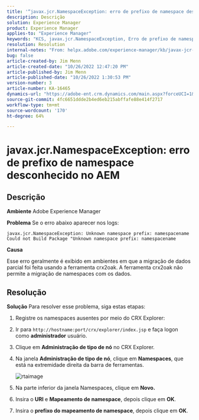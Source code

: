 ```yaml
---
title: '“javax.jcr.NamespaceException: erro de prefixo de namespace desconhecido no AEM”'
description: Descrição
solution: Experience Manager
product: Experience Manager
applies-to: "Experience Manager"
keywords: "KCS, javax.jcr.NamespaceException, Erro de prefixo de namespace desconhecido, AEM, Adobe Experience Manager, solução de problemas"
resolution: Resolution
internal-notes: "From: helpx.adobe.com/experience-manager/kb/javax-jcr-NamespaceException-Unknown-namespace-prefix-error-in-AEM.html"
bug: false
article-created-by: Jim Menn
article-created-date: "10/26/2022 12:47:20 PM"
article-published-by: Jim Menn
article-published-date: "10/26/2022 1:30:53 PM"
version-number: 3
article-number: KA-16465
dynamics-url: "https://adobe-ent.crm.dynamics.com/main.aspx?forceUCI=1&pagetype=entityrecord&etn=knowledgearticle&id=bf4ce552-2c55-ed11-bba2-6045bd006b4b"
source-git-commit: 4fc6651ddde2b4ed6eb215abffafe88e414f2717
workflow-type: tm+mt
source-wordcount: '170'
ht-degree: 64%

---
```


# javax.jcr.NamespaceException: erro de prefixo de namespace desconhecido no AEM

## Descrição


<b>Ambiente</b>
Adobe Experience Manager

<b>Problema</b>
Se o erro abaixo aparecer nos logs:


```
javax.jcr.NamespaceException: Unknown namespace prefix: namespacename
Could not Build Package "Unknown namespace prefix: namespacename
```


<b>Causa</b>

Esse erro geralmente é exibido em ambientes em que a migração de dados parcial foi feita usando a ferramenta crx2oak.
A ferramenta crx2oak não permite a migração de namespaces com os dados.


## Resolução


<b>Solução</b>
Para resolver esse problema, siga estas etapas:

1. Registre os namespaces ausentes por meio do CRX Explorer:
2. Ir para `http://hostname:port/crx/explorer/index.jsp` e faça logon como <b>administrador</b> usuário.
3. Clique em <b>Administração de tipo de nó</b> no CRX Explorer.
4. Na janela <b>Administração de tipo de nó</b>, clique em <b>Namespaces</b>, que está na extremidade direita da barra de ferramentas.

   ![rtaimage](https://helpx.adobe.com/content/dam/help/en/experience-manager/kb/javax-jcr-NamespaceException-Unknown-namespace-prefix-error-in-AEM/_jcr_content/main-pars/procedure/proc_par/step_2/step_par/image/rtaimage.png "rtaimage")


5. Na parte inferior da janela Namespaces, clique em <b>Novo.</b>
6. Insira o <b>URI</b> e <b>Mapeamento de namespace</b>, depois clique em <b>OK</b>.
7. Insira o <b>prefixo do mapeamento de namespace</b>, depois clique em <b>OK</b>.

